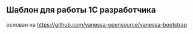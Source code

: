 ## Шаблон для работы 1С разработчика

основан на https://github.com/vanessa-opensource/vanessa-bootstrap
